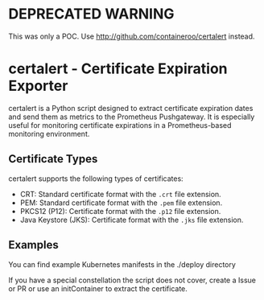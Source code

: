 # DEPRECATED WARNING

This was only a POC. Use http://github.com/containeroo/certalert instead.

# certalert - Certificate Expiration Exporter

certalert is a Python script designed to extract certificate expiration dates and send them as metrics to the Prometheus Pushgateway. It is especially useful for monitoring certificate expirations in a Prometheus-based monitoring environment.

## Certificate Types

certalert supports the following types of certificates:

- CRT: Standard certificate format with the `.crt` file extension.
- PEM: Standard certificate format with the `.pem` file extension.
- PKCS12 (P12): Certificate format with the `.p12` file extension.
- Java Keystore (JKS): Certificate format with the `.jks` file extension.

## Examples

You can find example Kubernetes manifests in the ./deploy directory

If you have a special constellation the script does not cover, create a Issue or PR or use an initContainer to extract the certificate.
